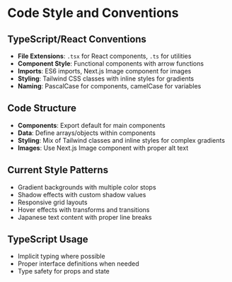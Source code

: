 # Code Style and Conventions

## TypeScript/React Conventions
- **File Extensions**: `.tsx` for React components, `.ts` for utilities
- **Component Style**: Functional components with arrow functions
- **Imports**: ES6 imports, Next.js Image component for images
- **Styling**: Tailwind CSS classes with inline styles for gradients
- **Naming**: PascalCase for components, camelCase for variables

## Code Structure
- **Components**: Export default for main components
- **Data**: Define arrays/objects within components
- **Styling**: Mix of Tailwind classes and inline styles for complex gradients
- **Images**: Use Next.js Image component with proper alt text

## Current Style Patterns
- Gradient backgrounds with multiple color stops
- Shadow effects with custom shadow values
- Responsive grid layouts
- Hover effects with transforms and transitions
- Japanese text content with proper line breaks

## TypeScript Usage
- Implicit typing where possible
- Proper interface definitions when needed
- Type safety for props and state